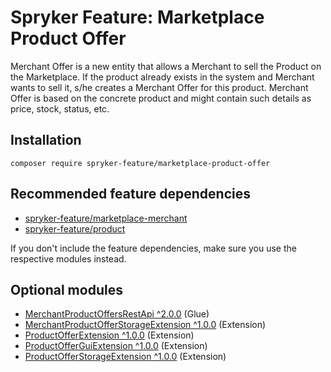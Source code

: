 # Spryker Feature: Marketplace Product Offer

Merchant Offer is a new entity that allows a Merchant to sell the Product on the Marketplace. If the product already exists in the system and Merchant wants to sell it, s/he creates a Merchant Offer for this product. Merchant Offer is based on the concrete product and might contain such details as price, stock, status, etc.

## Installation

```
composer require spryker-feature/marketplace-product-offer
```

## Recommended feature dependencies
- [spryker-feature/marketplace-merchant](https://github.com/spryker-feature/marketplace-merchant)
- [spryker-feature/product](https://github.com/spryker-feature/product)

If you don't include the feature dependencies, make sure you use the respective modules instead.

## Optional modules
- [MerchantProductOffersRestApi ^2.0.0](https://github.com/spryker/merchant-product-offers-rest-api) (Glue)
- [MerchantProductOfferStorageExtension ^1.0.0](https://github.com/spryker/merchant-product-offer-storage-extension) (Extension)
- [ProductOfferExtension ^1.0.0](https://github.com/spryker/product-offer-extension) (Extension)
- [ProductOfferGuiExtension ^1.0.0](https://github.com/spryker/product-offer-gui-extension) (Extension)
- [ProductOfferStorageExtension ^1.0.0](https://github.com/spryker/product-offer-storage-extension) (Extension)

